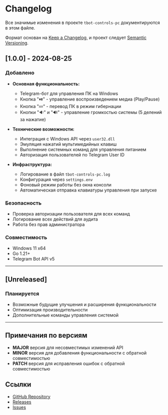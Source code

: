 # Changelog

Все значимые изменения в проекте `tbot-controls-pc` документируются в этом файле.

Формат основан на [Keep a Changelog](https://keepachangelog.com/ru/1.0.0/),
и проект следует [Semantic Versioning](https://semver.org/lang/ru/).

## [1.0.0] - 2024-08-25

### Добавлено
- **Основная функциональность:**
  - Telegram-бот для управления ПК на Windows
  - Кнопка "⏯️" - управление воспроизведением медиа (Play/Pause)
  - Кнопка "💤" - перевод ПК в режим гибернации
  - Кнопки "🔉" и "🔊" - управление громкостью системы (5 делений за нажатие)

- **Технические возможности:**
  - Интеграция с Windows API через `user32.dll`
  - Эмуляция нажатий мультимедийных клавиш
  - Выполнение системных команд для управления питанием
  - Авторизация пользователей по Telegram User ID

- **Инфраструктура:**
  - Логирование в файл `tbot-controls-pc.log`
  - Конфигурация через `settings.env`
  - Фоновый режим работы без окна консоли
  - Автоматическая отправка клавиатуры управления при запуске

### Безопасность
- Проверка авторизации пользователя для всех команд
- Логирование всех действий для аудита
- Работа без прав администратора

### Совместимость
- Windows 11 x64
- Go 1.21+
- Telegram Bot API v5

---

## [Unreleased]

### Планируется
- Возможные будущие улучшения и расширения функциональности
- Оптимизация производительности
- Дополнительные команды управления системой

---

## Примечания по версиям

- **MAJOR** версия для несовместимых изменений API
- **MINOR** версия для добавления функциональности с обратной совместимостью
- **PATCH** версия для исправления ошибок с обратной совместимостью

## Ссылки

- [GitHub Repository](https://github.com/DiscipulusVitae/tbot-controls-pc)
- [Releases](https://github.com/DiscipulusVitae/tbot-controls-pc/releases)
- [Issues](https://github.com/DiscipulusVitae/tbot-controls-pc/issues)
